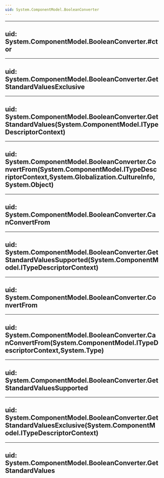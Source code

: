 ```yaml
---
uid: System.ComponentModel.BooleanConverter
---
```


---
uid: System.ComponentModel.BooleanConverter.#ctor
---

---
uid: System.ComponentModel.BooleanConverter.GetStandardValuesExclusive
---

---
uid: System.ComponentModel.BooleanConverter.GetStandardValues(System.ComponentModel.ITypeDescriptorContext)
---

---
uid: System.ComponentModel.BooleanConverter.ConvertFrom(System.ComponentModel.ITypeDescriptorContext,System.Globalization.CultureInfo,System.Object)
---

---
uid: System.ComponentModel.BooleanConverter.CanConvertFrom
---

---
uid: System.ComponentModel.BooleanConverter.GetStandardValuesSupported(System.ComponentModel.ITypeDescriptorContext)
---

---
uid: System.ComponentModel.BooleanConverter.ConvertFrom
---

---
uid: System.ComponentModel.BooleanConverter.CanConvertFrom(System.ComponentModel.ITypeDescriptorContext,System.Type)
---

---
uid: System.ComponentModel.BooleanConverter.GetStandardValuesSupported
---

---
uid: System.ComponentModel.BooleanConverter.GetStandardValuesExclusive(System.ComponentModel.ITypeDescriptorContext)
---

---
uid: System.ComponentModel.BooleanConverter.GetStandardValues
---
